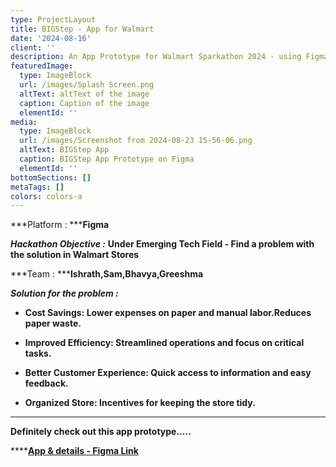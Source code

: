 ```yaml
---
type: ProjectLayout
title: BIGStep - App for Walmart
date: '2024-08-16'
client: ''
description: An App Prototype for Walmart Sparkathon 2024 - using Figma
featuredImage:
  type: ImageBlock
  url: /images/Splash Screen.png
  altText: altText of the image
  caption: Caption of the image
  elementId: ''
media:
  type: ImageBlock
  url: /images/Screenshot from 2024-08-23 15-56-06.png
  altText: BIGStep App
  caption: BIGStep App Prototype on Figma
  elementId: ''
bottomSections: []
metaTags: []
colors: colors-a
---
```

\*\*\*Platform : \*\*\***Figma**

***Hackathon Objective :*** **Under Emerging Tech Field - Find a problem with the solution in Walmart Stores**

\*\*\*Team : \*\*\***Ishrath,Sam,Bhavya,Greeshma**

***Solution for the problem :***

*   **Cost Savings:
    Lower expenses on paper and manual labor.Reduces paper waste.**

*   **Improved Efficiency:
    Streamlined operations and focus on critical tasks.**

*   **Better Customer Experience:
    Quick access to information and easy feedback.**

*   **Organized Store:
    Incentives for keeping the store tidy.**

****

**Definitely check out this app prototype.....**

****[**App & details - Figma Link**](https://www.figma.com/proto/wTfCYmNJ6215dHoY4UWMBA/BIGStep?node-id=1-16990\&t=bA0mzQ2xlw6aYkE2-1)
